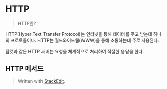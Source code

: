 # HTTP

>HTTP란?

HTTP(Hyper Text Transfer Protocol)는 인터넷을 통해 데이터를 주고 받는데 하나의 프로토콜이다. HTTP는 월드와이드웹(WWW)을 통해 소통하는데 주로 사용된다. 

탐캣과 같은 HTTP 서버는 요청을 체계적으로 처리하여 적절한 응답을 한다. 

## HTTP 메서드



> Written with [StackEdit](https://stackedit.io/).
<!--stackedit_data:
eyJoaXN0b3J5IjpbMTAxMDM4MDI4Myw3MzA5OTgxMTZdfQ==
-->